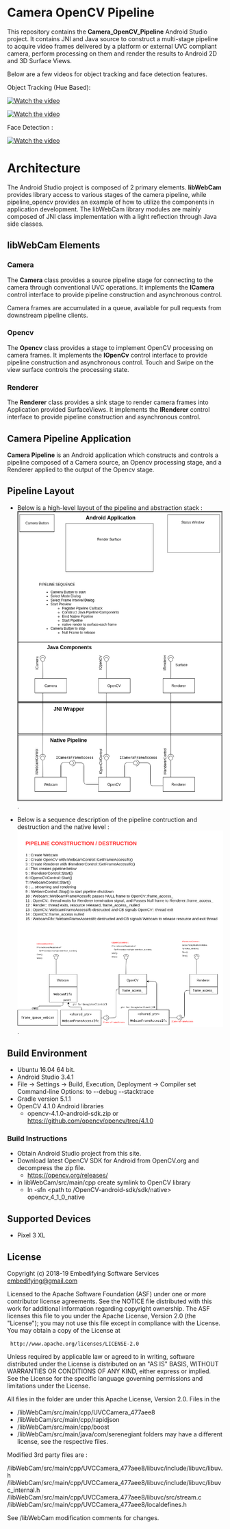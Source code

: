 # Camera OpenCV Pipeline

This repository contains the **Camera_OpenCV_Pipeline** Android Studio project. It contains JNI and Java source to construct a multi-stage pipeline to acquire video frames delivered by a platform or external UVC compliant camera, perform processing on them and render the results to Android 2D and 3D Surface Views.

Below are a few videos for object tracking and face detection features.

Object Tracking (Hue Based):

[![Watch the video](https://img.youtube.com/vi/ogLN6q8gaY4/2.jpg)](https://www.youtube.com/watch?v=ogLN6q8gaY4&feature=youtu.be "object tracking")

[![Watch the video](https://img.youtube.com/vi/0gUOx5ktNkA/2.jpg)](https://www.youtube.com/watch?v=0gUOx5ktNkA&feature=youtu.be "ball tracking")

Face Detection :

[![Watch the video](https://img.youtube.com/vi/ygKc487v4tI/2.jpg)](https://www.youtube.com/watch?v=ygKc487v4tI&feature=youtu.be "face detection")

# Architecture

The Android Studio project is composed of 2 primary elements. **libWebCam** provides library access to various stages of the camera pipeline, while pipeline_opencv provides an example of how to utilize the components in application development. The libWebCam library modules are mainly composed of JNI class implementation with a light reflection through Java side classes.

## libWebCam Elements

### Camera

The **Camera** class provides a source pipeline stage for connecting to the camera through conventional UVC operations. It implements the **ICamera** control interface to provide pipeline construction and asynchronous control.

Camera frames are accumulated in a queue, available for pull requests from downstream pipeline clients.

### Opencv
The **Opencv** class provides a stage to implement OpenCV processing on camera frames. It implements the **IOpenCv** control interface to provide pipeline construction and asynchronous control. Touch and Swipe on the view surface controls the processing state.

### Renderer
The **Renderer** class provides a sink stage to render camera frames into Application provided SurfaceViews. It implements the **IRenderer** control interface to provide pipeline construction and asynchronous control.

## Camera Pipeline Application
**Camera Pipeline** is an Android application which constructs and controls a pipeline composed of a Camera source, an Opencv processing stage, and a Renderer applied to the output of the Opencv stage.

## Pipeline Layout

- Below is a high-level layout of the pipeline and abstraction stack :
![Pipeline Image](https://github.com/forevers/uvc-pipeline/blob/master/android/images/pipeline.png "Pipeline Image"). 

- Below is a sequence description of the pipeline contruction and destruction and the native level :
![Pipeline Construct Destruct Image](https://github.com/forevers/uvc-pipeline/blob/master/android/images/pipeline_construct_destruct.png "Pipeline Construction and Destruction Image"). 

## Build Environment

- Ubuntu 16.04 64 bit.
- Android Studio 3.4.1
-    File -> Settings -> Build, Execution, Deployment -> Compiler set Command-line Options: to --debug --stacktrace
- Gradle version 5.1.1
- OpenCV 4.1.0 Android libraries
	- opencv-4.1.0-android-sdk.zip or https://github.com/opencv/opencv/tree/4.1.0

### Build Instructions
- Obtain Android Studio project from this site. 
- Download latest OpenCV SDK for Android from OpenCV.org and decompress the zip file.
    - https://opencv.org/releases/
- in libWebCam/src/main/cpp create symlink to OpenCV library
	- ln -sfn <path to /OpenCV-android-sdk/sdk/native> opencv\_4\_1\_0\_native


## Supported Devices

- Pixel 3 XL

## License

Copyright (c) 2018-19 Embedifying Software Services  [embedifying@gmail.com ](mailto:embedifying@gmail.com )

Licensed to the Apache Software Foundation (ASF) under one or more contributor license agreements.  See the NOTICE file distributed with this work for additional information regarding copyright ownership.  The ASF licenses this file to you under the Apache License, Version 2.0 (the "License"); you may not use this file except in compliance with the License.  You may obtain a copy of the License at

```
 http://www.apache.org/licenses/LICENSE-2.0
```
Unless required by applicable law or agreed to in writing, software distributed under the License is distributed on an "AS IS" BASIS, WITHOUT WARRANTIES OR CONDITIONS OF ANY KIND, either express or implied.  See the License for the specific language governing permissions and limitations under the License.

All files in the folder are under this Apache License, Version 2.0. Files in the 
- /libWebCam/src/main/cpp/UVCCamera_477aee8
- /libWebCam/src/main/cpp/rapidjson
- /libWebCam/src/main/cpp/boost
- /libWebCam/src/main/java/com/serenegiant
folders may have a different license, see the respective files.

Modified 3rd party files are :

/libWebCam/src/main/cpp/UVCCamera_477aee8/libuvc/include/libuvc/libuv.h
/libWebCam/src/main/cpp/UVCCamera_477aee8/libuvc/include/libuvc/libuvc_internal.h
/libWebCam/src/main/cpp/UVCCamera_477aee8/libuvc/src/stream.c
/libWebCam/src/main/cpp/UVCCamera_477aee8/localdefines.h

See /libWebCam modification comments for changes.
